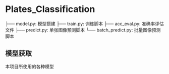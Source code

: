 # Plates_Classification
 ├── model.py: 模型搭建
 ├── train.py: 训练脚本
 ├── acc_eval.py: 准确率评估文件
 ├── predict.py: 单张图像预测脚本
 └── batch_predict.py: 批量图像预测脚本

 ## 模型获取
 本项目所使用的各种模型
